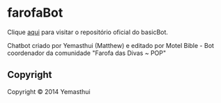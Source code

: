 farofaBot
=========
Clique [aqui](https://github.com/Yemasthui/basicBot) para visitar o repositório oficial do basicBot.

Chatbot criado por Yemasthui (Matthew) e editado por Motel Bible - Bot coordenador da comunidade "Farofa das Divas ~ POP"

Copyright
---------
Copyright &copy; 2014 Yemasthui
